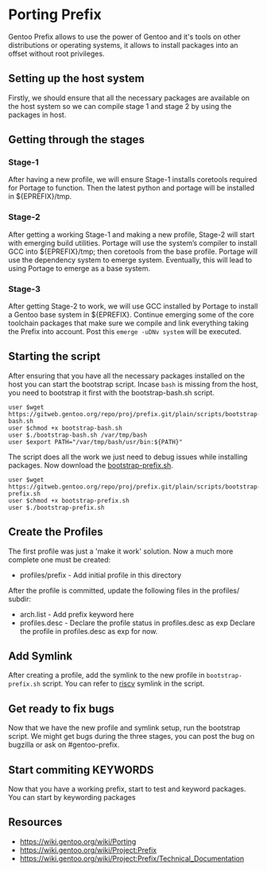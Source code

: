 # Porting Prefix
Gentoo Prefix allows to use the power of Gentoo and it's tools on other distributions or operating systems, it allows to install packages into an offset without root privileges. 

## Setting up the host system
Firstly, we should ensure that all the necessary packages are available on the host system so we can compile stage 1 and stage 2 by using the packages in host.

## Getting through the stages
### Stage-1
After having a new profile, we will ensure Stage-1 installs coretools required for Portage to function. Then the latest python and portage will be installed in ${EPREFIX}/tmp. 

### Stage-2
After getting a working Stage-1 and making a new profile, Stage-2 will start with emerging build utilities. Portage will use the system’s compiler to install GCC into ${EPREFIX}/tmp; then coretools from the base profile. Portage will use the dependency system to emerge system. Eventually, this will lead to using Portage to emerge as a base system.

### Stage-3
After getting Stage-2 to work, we will use GCC installed by Portage to install a Gentoo base system in ${EPREFIX}. Continue emerging some of the core toolchain packages that make sure we compile and link everything taking the Prefix into account. Post this `emerge -uDNv system` will be executed.


## Starting the script
After ensuring that you have all the necessary packages installed on the host you can start the bootstrap script. 
Incase `bash` is missing from the host, you need to bootstrap it first with the bootstrap-bash.sh script. 
```
user $wget https://gitweb.gentoo.org/repo/proj/prefix.git/plain/scripts/bootstrap-bash.sh
user $chmod +x bootstrap-bash.sh
user $./bootstrap-bash.sh /var/tmp/bash
user $export PATH="/var/tmp/bash/usr/bin:${PATH}" 
```
The script does all the work we just need to debug issues while installing packages. Now download the [bootstrap-prefix.sh](https://gitweb.gentoo.org/repo/proj/prefix.git/plain/scripts/bootstrap-prefix.sh). 
```
user $wget https://gitweb.gentoo.org/repo/proj/prefix.git/plain/scripts/bootstrap-prefix.sh
user $chmod +x bootstrap-prefix.sh
user $./bootstrap-prefix.sh 
```

<!-- ## Pushing work into the Portage tree -->

## Create the Profiles
The first profile was just a 'make it work' solution. Now a much more complete one must be created:
- profiles/prefix - Add initial profile in this directory

After the profile is committed, update the following files in the profiles/ subdir: 
- arch.list - Add prefix keyword here
- profiles.desc - Declare the profile status in profiles.desc as exp
Declare the profile in profiles.desc as exp for now.

## Add Symlink
After creating a profile, add the symlink to the new profile in `bootstrap-prefix.sh` script. You can refer to [riscv](https://github.com/gentoo/prefix/blob/master/scripts/bootstrap-prefix.sh#L426) symlink in the script.

## Get ready to fix bugs
Now that we have the new profile and symlink setup, run the bootstrap script. We might get bugs during the three stages, you can post the bug on bugzilla or ask on #gentoo-prefix. 
## Start commiting KEYWORDS

Now that you have a working prefix, start to test and keyword packages. You can start by keywording packages

<!-- ## Guide to testing packages on prefix -->

## Resources
- https://wiki.gentoo.org/wiki/Porting
- https://wiki.gentoo.org/wiki/Project:Prefix
- https://wiki.gentoo.org/wiki/Project:Prefix/Technical_Documentation